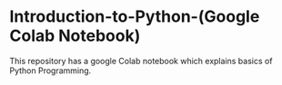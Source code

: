 # Introduction-to-Python-(Google Colab Notebook)
This repository has a google Colab notebook which explains basics of Python Programming.
